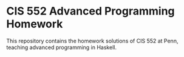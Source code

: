 CIS 552 Advanced Programming Homework
=====================================

This repository contains the homework solutions of CIS 552 at Penn, teaching
advanced programming in Haskell.
